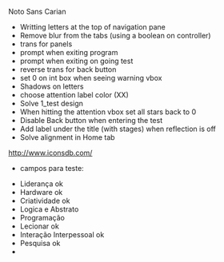 Noto Sans Carian 

- Writting letters at the top of navigation pane
- Remove blur from the tabs (using a boolean on controller)
- trans for panels
- prompt when exiting program
- prompt when exiting on going test
- reverse trans for back button
- set 0 on int box when seeing warning vbox
- Shadows on letters
- choose attention label color (XX)
- Solve 1_test design
- When hitting the attention vbox set all stars back to 0
- Disable Back button when entering the test
- Add label under the title (with stages) when reflection is off
- Solve alignment in Home tab


http://www.iconsdb.com/

* campos para teste:

- Liderança ok
- Hardware ok
- Criatividade ok 
- Logica e Abstrato
- Programação 
- Lecionar ok
- Interação Interpessoal ok
- Pesquisa ok
- 
